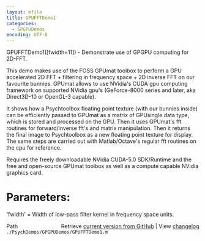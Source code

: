 ```yaml
---
layout: mfile
title: GPUFFTDemo1
categories:
  - GPGPUDemos
encoding: UTF-8
---
```


GPUFFTDemo1\(\[fwidth=11\]\) - Demonstrate use of GPGPU computing for 2D-FFT.

This demo makes use of the FOSS GPUmat toolbox to perform a GPU
accelerated 2D FFT + filtering in frequency space + 2D inverse FFT on our
favourite bunnies. GPUmat allows to use NVidia's CUDA gpu computing
framework on supported NVidia gpu's \(GeForce-8000 series and later, aka
Direct3D-10 or OpenGL-3 capable\).

It shows how a Psychtoolbox floating point texture \(with our bunnies
inside\) can be efficiently passed to GPUmat as a matrix of GPUsingle data
type, which is stored and processed on the GPU. Then it uses GPUmat's fft
routines for forward/inverse fft's and matrix manipulation. Then it
returns the final image to Psychtoolbox as a new floating point texture
for display. The same steps are carried out with Matlab/Octave's regular
fft routines on the cpu for reference.

Requires the freely downloadable NVidia CUDA-5.0 SDK/Runtime and the free
and open-source GPUmat toolbox as well as a compute capable NVidia
graphics card.

# Parameters:

'fwidth' = Width of low-pass filter kernel in frequency space units.



<div class="code_header" style="text-align:right;">
  <span style="float:left;">Path&nbsp;&nbsp;</span> <span class="counter">Retrieve <a href=
  "https://raw.github.com/Psychtoolbox-3/Psychtoolbox-3/beta/./PsychDemos/GPGPUDemos/GPUFFTDemo1.m">current version from GitHub</a> | View <a href=
  "https://github.com/Psychtoolbox-3/Psychtoolbox-3/commits/beta/./PsychDemos/GPGPUDemos/GPUFFTDemo1.m">changelog</a></span>
</div>
<div class="code">
  <code>./PsychDemos/GPGPUDemos/GPUFFTDemo1.m</code>
</div>
